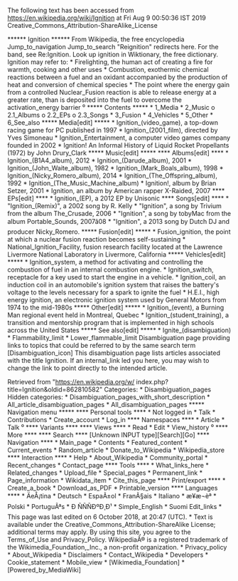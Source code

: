 The following text has been accessed from https://en.wikipedia.org/wiki/Ignition at Fri Aug 9 00:50:36 IST 2019
Creative_Commons_Attribution-ShareAlike_License




















****** Ignition ******
From Wikipedia, the free encyclopedia
Jump_to_navigation Jump_to_search
"Reignition" redirects here. For the band, see Re:Ignition.
 Look up ignition in Wiktionary, the free dictionary.
Ignition may refer to:
    * Firelighting, the human act of creating a fire for warmth, cooking and
      other uses
    * Combustion, exothermic chemical reactions between a fuel and an oxidant
      accompanied by the production of heat and conversion of chemical species
    * The point where the energy gain from a controlled Nuclear_Fusion reaction
      is able to release energy at a greater rate, than is deposited into the
      fuel to overcome the activation_energy barrier
⁰
***** Contents *****
    * 1_Media
    * 2_Music
          o 2.1_Albums
          o 2.2_EPs
          o 2.3_Songs
    * 3_Fusion
    * 4_Vehicles
    * 5_Other
    * 6_See_also
***** Media[edit] *****
    * Ignition_(video_game), a top-down racing game for PC published in 1997
    * Ignition_(2001_film), directed by Yves Simoneau
    * Ignition_Entertainment, a computer video games company founded in 2002
    * Ignition! An Informal History of Liquid Rocket Propellants (1972) by John
      Drury_Clark
***** Music[edit] *****
**** Albums[edit] ****
    * Ignition_(B1A4_album), 2012
    * Ignition_(Darude_album), 2001
    * Ignition_(John_Waite_album), 1982
    * Ignition_(Mark_Boals_album), 1998
    * Ignition_(Nicky_Romero_album), 2014
    * Ignition_(The_Offspring_album), 1992
    * Ignition_(The_Music_Machine_album)
    * Ignition!, album by Brian Setzer, 2001
    * Ignition, an album by American rapper X-Raided, 2007
**** EPs[edit] ****
    * Ignition_(EP), a 2012 EP by Unisonic
**** Songs[edit] ****
    * "Ignition_(Remix)", a 2002 song by R. Kelly
    * "Ignition", a song by Trivium from the album The_Crusade, 2006
    * "Ignition", a song by tobyMac from the album Portable_Sounds, 2007â08
    * "Ignition", a 2013 song by Dutch DJ and producer Nicky_Romero.
***** Fusion[edit] *****
    * Fusion_ignition, the point at which a nuclear fusion reaction becomes
      self-sustaining
    * National_Ignition_Facility, fusion research facility located at the
      Lawrence Livermore National Laboratory in Livermore, California
***** Vehicles[edit] *****
    * Ignition_system, a method for activating and controlling the combustion
      of fuel in an internal combustion engine.
    * Ignition_switch, receptacle for a key used to start the engine in a
      vehicle.
    * Ignition_coil, an induction coil in an automobile's ignition system that
      raises the battery's voltage to the levels necessary for a spark to
      ignite the fuel
    * H.E.I., high energy ignition, an electronic ignition system used by
      General Motors from 1974 to the mid-1980s
***** Other[edit] *****
    * Ignition_(event), a Burning Man regional event held in Montreal, Quebec
    * Ignition_(student_training), a transition and mentorship program that is
      implemented in high schools across the United States
***** See also[edit] *****
    * Ignite_(disambiguation)
    * Flammability_limit
    * Lower_flammable_limit
                      Disambiguation page providing links to topics that could
                      be referred to by the same search term
[Disambiguation_icon] This disambiguation page lists articles associated with
                      the title Ignition.
                      If an internal_link led you here, you may wish to change
                      the link to point directly to the intended article.

Retrieved from "https://en.wikipedia.org/w/
index.php?title=Ignition&oldid=862810582"
Categories:
    * Disambiguation_pages
Hidden categories:
    * Disambiguation_pages_with_short_description
    * All_article_disambiguation_pages
    * All_disambiguation_pages
***** Navigation menu *****
**** Personal tools ****
    * Not logged in
    * Talk
    * Contributions
    * Create_account
    * Log_in
**** Namespaces ****
    * Article
    * Talk
⁰
**** Variants ****
**** Views ****
    * Read
    * Edit
    * View_history
⁰
**** More ****
**** Search ****
[Unknown INPUT type][Search][Go]
**** Navigation ****
    * Main_page
    * Contents
    * Featured_content
    * Current_events
    * Random_article
    * Donate_to_Wikipedia
    * Wikipedia_store
**** Interaction ****
    * Help
    * About_Wikipedia
    * Community_portal
    * Recent_changes
    * Contact_page
**** Tools ****
    * What_links_here
    * Related_changes
    * Upload_file
    * Special_pages
    * Permanent_link
    * Page_information
    * Wikidata_item
    * Cite_this_page
**** Print/export ****
    * Create_a_book
    * Download_as_PDF
    * Printable_version
**** Languages ****
    * ÄeÅ¡tina
    * Deutsch
    * EspaÃ±ol
    * FranÃ§ais
    * Italiano
    * æ¥æ¬èª
    * Polski
    * PortuguÃªs
    * Ð ÑÑÑÐºÐ¸Ð¹
    * Simple_English
    * Suomi
Edit_links
    * This page was last edited on 6 October 2018, at 20:47 (UTC).
    * Text is available under the Creative_Commons_Attribution-ShareAlike
      License; additional terms may apply. By using this site, you agree to the
      Terms_of_Use and Privacy_Policy. WikipediaÂ® is a registered trademark of
      the Wikimedia_Foundation,_Inc., a non-profit organization.
    * Privacy_policy
    * About_Wikipedia
    * Disclaimers
    * Contact_Wikipedia
    * Developers
    * Cookie_statement
    * Mobile_view
    * [Wikimedia_Foundation]
    * [Powered_by_MediaWiki]
